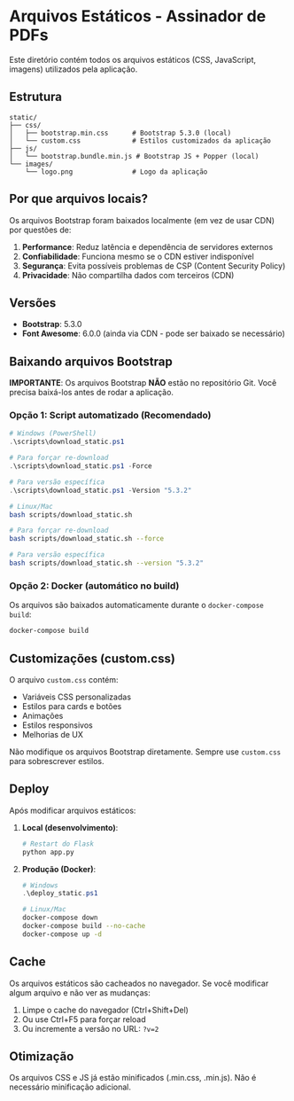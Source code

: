 # Arquivos Estáticos - Assinador de PDFs

Este diretório contém todos os arquivos estáticos (CSS, JavaScript, imagens) utilizados pela aplicação.

## Estrutura

```
static/
├── css/
│   ├── bootstrap.min.css      # Bootstrap 5.3.0 (local)
│   └── custom.css             # Estilos customizados da aplicação
├── js/
│   └── bootstrap.bundle.min.js # Bootstrap JS + Popper (local)
└── images/
    └── logo.png               # Logo da aplicação
```

## Por que arquivos locais?

Os arquivos Bootstrap foram baixados localmente (em vez de usar CDN) por questões de:

1. **Performance**: Reduz latência e dependência de servidores externos
2. **Confiabilidade**: Funciona mesmo se o CDN estiver indisponível
3. **Segurança**: Evita possíveis problemas de CSP (Content Security Policy)
4. **Privacidade**: Não compartilha dados com terceiros (CDN)

## Versões

- **Bootstrap**: 5.3.0
- **Font Awesome**: 6.0.0 (ainda via CDN - pode ser baixado se necessário)

## Baixando arquivos Bootstrap

**IMPORTANTE**: Os arquivos Bootstrap **NÃO** estão no repositório Git. Você precisa baixá-los antes de rodar a aplicação.

### Opção 1: Script automatizado (Recomendado)

```powershell
# Windows (PowerShell)
.\scripts\download_static.ps1

# Para forçar re-download
.\scripts\download_static.ps1 -Force

# Para versão específica
.\scripts\download_static.ps1 -Version "5.3.2"
```

```bash
# Linux/Mac
bash scripts/download_static.sh

# Para forçar re-download
bash scripts/download_static.sh --force

# Para versão específica
bash scripts/download_static.sh --version "5.3.2"
```

### Opção 2: Docker (automático no build)

Os arquivos são baixados automaticamente durante o `docker-compose build`:

```bash
docker-compose build
```

## Customizações (custom.css)

O arquivo `custom.css` contém:

- Variáveis CSS personalizadas
- Estilos para cards e botões
- Animações
- Estilos responsivos
- Melhorias de UX

Não modifique os arquivos Bootstrap diretamente. Sempre use `custom.css` para sobrescrever estilos.

## Deploy

Após modificar arquivos estáticos:

1. **Local (desenvolvimento)**:
   ```bash
   # Restart do Flask
   python app.py
   ```

2. **Produção (Docker)**:
   ```powershell
   # Windows
   .\deploy_static.ps1
   ```
   
   ```bash
   # Linux/Mac
   docker-compose down
   docker-compose build --no-cache
   docker-compose up -d
   ```

## Cache

Os arquivos estáticos são cacheados no navegador. Se você modificar algum arquivo e não ver as mudanças:

1. Limpe o cache do navegador (Ctrl+Shift+Del)
2. Ou use Ctrl+F5 para forçar reload
3. Ou incremente a versão no URL: `?v=2`

## Otimização

Os arquivos CSS e JS já estão minificados (.min.css, .min.js). Não é necessário minificação adicional.

